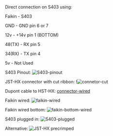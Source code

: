 Direct connection on S403 using:

Faikin - S403

GND    - GND pin 6 or 7

12v    - +14v pin 1 (BOTTOM)

48(TX) - RX pin 5

34(RX) - TX pin 4

5v     - Not Used

S403 Pinout:
![S403-pinout](https://github.com/user-attachments/assets/38d13c8b-856e-48b7-aa29-48f944474b79)

JST-HX connector with cut ribbon:
!![connetor-cut](https://github.com/user-attachments/assets/b7f01ed1-28c5-447f-b020-8308e32dc31b)

Dupont cable to HST-HX:
[connector-wired](https://github.com/user-attachments/assets/8d0774bd-dcde-48ac-9d6f-63cbb79f0fcb)

Faikin wired:
![faikin-wired](https://github.com/user-attachments/assets/390e13e5-eeed-4032-b80d-01e580afbeeb)

Faikin wired bottom:
![faikin-bottom-wired](https://github.com/user-attachments/assets/d4aefa01-35f3-40ab-a94c-2fe46d06240b)

S403 plugged in:
![S403-plugged](https://github.com/user-attachments/assets/94cbdaf4-3143-419a-9419-987693f2bd0b)

Alternative:
![JST-HX precrimped](https://github.com/user-attachments/assets/fbc6ff7b-85aa-40d1-ba35-47ae684332fe)
